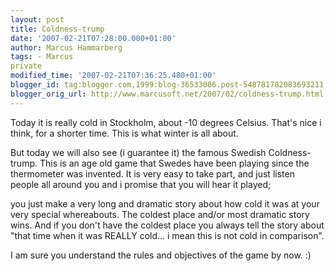 ```yaml
---
layout: post
title: Coldness-trump
date: '2007-02-21T07:28:00.000+01:00'
author: Marcus Hammarberg
tags: - Marcus
private
modified_time: '2007-02-21T07:36:25.480+01:00'
blogger_id: tag:blogger.com,1999:blog-36533086.post-548781782083693211
blogger_orig_url: http://www.marcusoft.net/2007/02/coldness-trump.html
---
```


Today it is really cold in Stockholm, about -10 degrees Celsius.
That's nice i think, for a shorter time. This is what winter is all
about.

But today we will also see (i guarantee it) the famous Swedish
Coldness-trump. This is an age old game that Swedes have been playing
since the thermometer was invented. It is very easy to take part, and
just listen people all around you and i promise that you will hear it
played;

you just make a very long and dramatic story about how cold it was at
your very special whereabouts. The coldest place and/or most dramatic
story wins.
And if you don't have the coldest place you always tell the story about
"that time when it was REALLY cold... i mean this is not cold in
comparison".

I am sure you understand the rules and objectives of the game by now. :)
